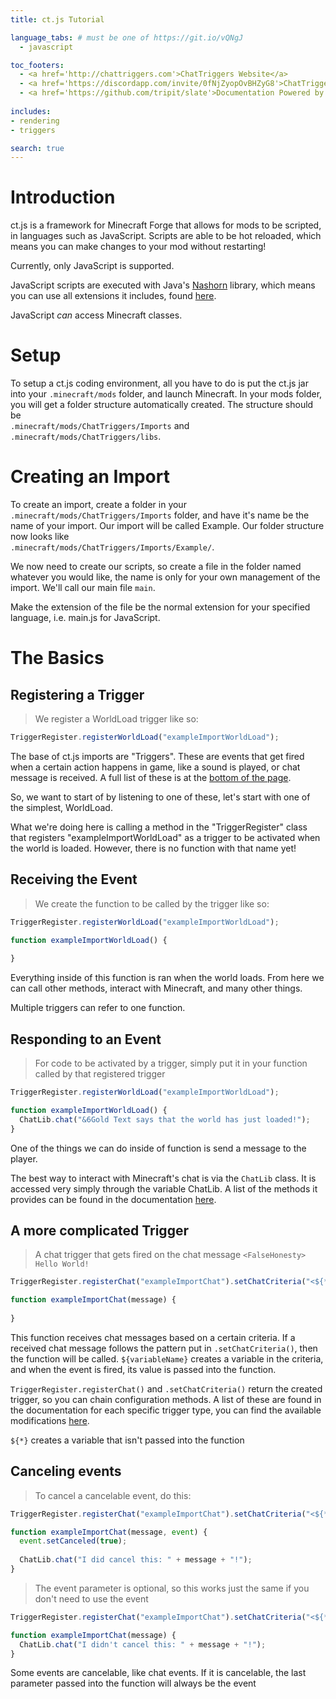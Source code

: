 ```yaml
---
title: ct.js Tutorial

language_tabs: # must be one of https://git.io/vQNgJ
  - javascript

toc_footers:
  - <a href='http://chattriggers.com'>ChatTriggers Website</a>
  - <a href='https://discordapp.com/invite/0fNjZyopOvBHZyG8'>ChatTriggers Discord</a>
  - <a href='https://github.com/tripit/slate'>Documentation Powered by Slate</a>
  
includes:
- rendering
- triggers

search: true
---
```


# Introduction

ct.js is a framework for Minecraft Forge that allows for mods to be scripted, in languages such as JavaScript.
Scripts are able to be hot reloaded, which means you can make changes to your mod without restarting!

<aside class="warning">Currently, only JavaScript is supported.</aside>

JavaScript scripts are executed with Java's [Nashorn](http://openjdk.java.net/projects/nashorn/) library,
which means you can use all extensions it includes, found [here](https://wiki.openjdk.java.net/display/Nashorn/Nashorn+extensions).

<aside class="success">JavaScript <em>can</em> access Minecraft classes.</aside>

# Setup

To setup a ct.js coding environment, all you have to do is put the ct.js jar into your `.minecraft/mods` folder, and launch 
Minecraft. In your mods folder, you will get a folder structure automatically created. The structure should be<br/>
 `.minecraft/mods/ChatTriggers/Imports` and `.minecraft/mods/ChatTriggers/libs`.
 
# Creating an Import

To create an import, create a folder in your `.minecraft/mods/ChatTriggers/Imports` folder, and have it's name be the name
of your import. Our import will be called Example. Our folder structure now looks like<br/> `.minecraft/mods/ChatTriggers/Imports/Example/`.

We now need to create our scripts, so create a file in the folder named whatever you would like, the name is only for your
own management of the import. We'll call our main file `main`.

<aside class="notice">
Make the extension of the file be the normal extension for your specified language, i.e. main.js for JavaScript.
</aside>

# The Basics

## Registering a Trigger

>We register a WorldLoad trigger like so:

```javascript
TriggerRegister.registerWorldLoad("exampleImportWorldLoad");
```

The base of ct.js imports are "Triggers". These are events that get fired when a certain action happens in game,
like a sound is played, or chat message is received. A full list of these is at the [bottom of the page](#triggers).
 
So, we want to start of by listening to one of these, let's start with one of the simplest, WorldLoad.

What we're doing here is calling a method in the "TriggerRegister" class that registers "exampleImportWorldLoad" as a trigger
to be activated when the world is loaded. However, there is no function with that name yet!

## Receiving the Event

>We create the function to be called by the trigger like so:

```javascript
TriggerRegister.registerWorldLoad("exampleImportWorldLoad");

function exampleImportWorldLoad() {
  
}
```

Everything inside of this function is ran when the world loads. From here we can call other methods, interact with Minecraft,
and many other things. 

<aside class="notice">Multiple triggers can refer to one function.</aside>

## Responding to an Event

>For code to be activated by a trigger, simply put it in your function called by that registered trigger

```javascript
TriggerRegister.registerWorldLoad("exampleImportWorldLoad");

function exampleImportWorldLoad() {
  ChatLib.chat("&6Gold Text says that the world has just loaded!");
}
```

One of the things we can do inside of function is send a message to the player.

The best way to interact with Minecraft's chat is via the `ChatLib` class. It is accessed very simply through the
variable ChatLib. A list of the methods it provides can be found in the documentation [here](http://ct.kerbybit.com/ct.js/com/chattriggers/ctjs/libs/ChatLib.html).

## A more complicated Trigger

>A chat trigger that gets fired on the chat message <code>&lt;FalseHonesty&gt; Hello World!</code>

```javascript
TriggerRegister.registerChat("exampleImportChat").setChatCriteria("<${*}> ${message}");

function exampleImportChat(message) {
  
}
```

This function receives chat messages based on a certain criteria. If a received chat message follows the pattern
put in `.setChatCriteria()`, then the function will be called. `${variableName}` creates a variable in the criteria, and when the event
is fired, its value is passed into the function.

`TriggerRegister.registerChat()` and `.setChatCriteria()` return the created trigger, so you can chain configuration methods.
A list of these are found in the documentation for each specific trigger type, you can find the available modifications
[here](http://ct.kerbybit.com/ct.js/com/chattriggers/ctjs/triggers/TriggerRegister.html#registerChat-java.lang.String-).

<aside class="notice"><code>${*}</code> creates a variable that isn't passed into the function</aside>

## Canceling events

>To cancel a cancelable event, do this:

```javascript
TriggerRegister.registerChat("exampleImportChat").setChatCriteria("<${*}> ${message}");

function exampleImportChat(message, event) {
  event.setCanceled(true);
  
  ChatLib.chat("I did cancel this: " + message + "!");
}
```

>The event parameter is optional, so this works just the same if you don't need to use the event

```javascript
TriggerRegister.registerChat("exampleImportChat").setChatCriteria("<${*}> ${message}");

function exampleImportChat(message) {
  ChatLib.chat("I didn't cancel this: " + message + "!");
}
```

Some events are cancelable, like chat events. If it is cancelable, the last parameter passed into the function will always
be the event